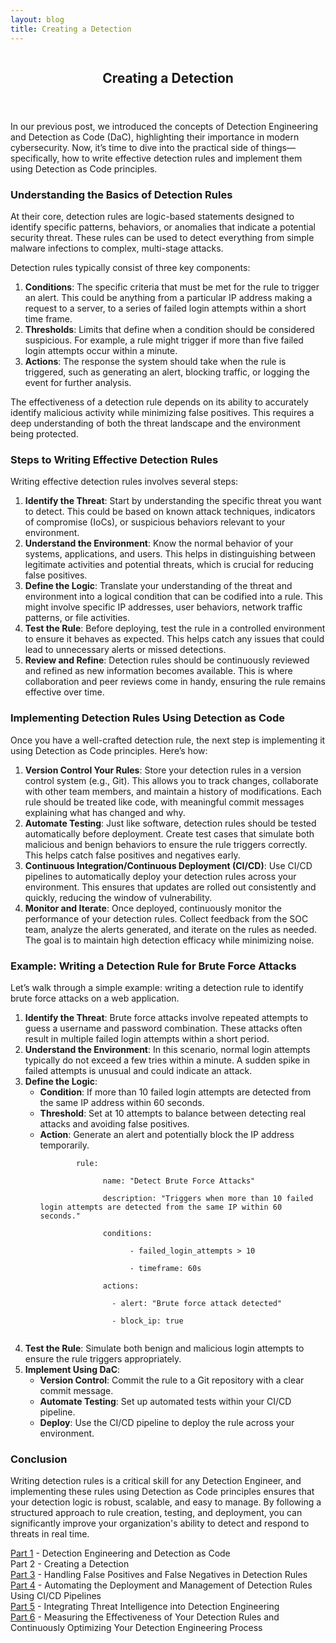 ```yaml
---
layout: blog
title: Creating a Detection
---
```



<div id="main" class="s-content__main large-8 column">
<article class="entry">

<header class="entry__header">

<h2 class="entry__title h1">
    Creating a Detection
</h2>        
</header>

<div class="entry__content">

<p>In our previous post, we introduced the concepts of Detection Engineering and Detection as Code (DaC), highlighting their importance in modern cybersecurity. Now, it’s time to dive into the practical side of things—specifically, how to write effective detection rules and implement them using Detection as Code principles.</p>

<h3>Understanding the Basics of Detection Rules</h3>
<p>At their core, detection rules are logic-based statements designed to identify specific patterns, behaviors, or anomalies that indicate a potential security threat. These rules can be used to detect everything from simple malware infections to complex, multi-stage attacks.</p>

<p>Detection rules typically consist of three key components:
<ol>
    <li><strong>Conditions</strong>: The specific criteria that must be met for the rule to trigger an alert. This could be anything from a particular IP address making a request to a server, to a series of failed login attempts within a short time frame.</li>
    <li><strong>Thresholds</strong>: Limits that define when a condition should be considered suspicious. For example, a rule might trigger if more than five failed login attempts occur within a minute.</li>
    <li><strong>Actions</strong>: The response the system should take when the rule is triggered, such as generating an alert, blocking traffic, or logging the event for further analysis.</li>
</ol></p>
<p>The effectiveness of a detection rule depends on its ability to accurately identify malicious activity while minimizing false positives. This requires a deep understanding of both the threat landscape and the environment being protected.</p>

<h3>Steps to Writing Effective Detection Rules</h3>
<p>Writing effective detection rules involves several steps:
<ol>
    <li><strong>Identify the Threat</strong>: Start by understanding the specific threat you want to detect. This could be based on known attack techniques, indicators of compromise (IoCs), or suspicious behaviors relevant to your environment.</li>
    <li><strong>Understand the Environment</strong>: Know the normal behavior of your systems, applications, and users. This helps in distinguishing between legitimate activities and potential threats, which is crucial for reducing false positives.</li>
    <li><strong>Define the Logic</strong>: Translate your understanding of the threat and environment into a logical condition that can be codified into a rule. This might involve specific IP addresses, user behaviors, network traffic patterns, or file activities.</li>
    <li><strong>Test the Rule</strong>: Before deploying, test the rule in a controlled environment to ensure it behaves as expected. This helps catch any issues that could lead to unnecessary alerts or missed detections.</li>
    <li><strong>Review and Refine</strong>: Detection rules should be continuously reviewed and refined as new information becomes available. This is where collaboration and peer reviews come in handy, ensuring the rule remains effective over time.</li>
</ol></p>
<h3>Implementing Detection Rules Using Detection as Code</h3>
<p>Once you have a well-crafted detection rule, the next step is implementing it using Detection as Code principles. Here’s how:
<ol>
    <li><strong>Version Control Your Rules</strong>: Store your detection rules in a version control system (e.g., Git). This allows you to track changes, collaborate with other team members, and maintain a history of modifications. Each rule should be treated like code, with meaningful commit messages explaining what has changed and why.</li>
    <li><strong>Automate Testing</strong>: Just like software, detection rules should be tested automatically before deployment. Create test cases that simulate both malicious and benign behaviors to ensure the rule triggers correctly. This helps catch false positives and negatives early.</li>
    <li><strong>Continuous Integration/Continuous Deployment (CI/CD)</strong>: Use CI/CD pipelines to automatically deploy your detection rules across your environment. This ensures that updates are rolled out consistently and quickly, reducing the window of vulnerability.</li>
    <li><strong>Monitor and Iterate</strong>: Once deployed, continuously monitor the performance of your detection rules. Collect feedback from the SOC team, analyze the alerts generated, and iterate on the rules as needed. The goal is to maintain high detection efficacy while minimizing noise.</li>
</ol></p>
<h3>Example: Writing a Detection Rule for Brute Force Attacks</h3>
<p>Let’s walk through a simple example: writing a detection rule to identify brute force attacks on a web application.
<ol>
    <li><strong>Identify the Threat</strong>: Brute force attacks involve repeated attempts to guess a username and password combination. These attacks often result in multiple failed login attempts within a short period.</li>
    <li><strong>Understand the Environment</strong>: In this scenario, normal login attempts typically do not exceed a few tries within a minute. A sudden spike in failed attempts is unusual and could indicate an attack.</li>
    <li><strong>Define the Logic</strong>:
    <ul>
        <li><strong>Condition</strong>: If more than 10 failed login attempts are detected from the same IP address within 60 seconds.</li>
        <li><strong>Threshold</strong>: Set at 10 attempts to balance between detecting real attacks and avoiding false positives.</li>
        <li><strong>Action</strong>: Generate an alert and potentially block the IP address temporarily.</li>
        <code class="yaml">
        rule:<br>
            &nbsp;&nbsp;name: "Detect Brute Force Attacks"<br>
            &nbsp;&nbsp;description: "Triggers when more than 10 failed login attempts are detected from the same IP within 60 seconds."<br>
            &nbsp;&nbsp;conditions:<br>
                &nbsp;&nbsp;&nbsp;&nbsp;- failed_login_attempts > 10<br>
                &nbsp;&nbsp;&nbsp;&nbsp;- timeframe: 60s<br>
            &nbsp;&nbsp;actions:<br>
            &nbsp;&nbsp;&nbsp;&nbsp;- alert: "Brute force attack detected"<br>
            &nbsp;&nbsp;&nbsp;&nbsp;- block_ip: true<br>
        </code>
    </ul>
    <li><strong>Test the Rule</strong>: Simulate both benign and malicious login attempts to ensure the rule triggers appropriately.</li>
    <li><strong>Implement Using DaC</strong>:
        <ul>
            <li><strong>Version Control</strong>: Commit the rule to a Git repository with a clear commit message.</li>
            <li><strong>Automate Testing</strong>: Set up automated tests within your CI/CD pipeline.</li>
            <li><strong>Deploy</strong>: Use the CI/CD pipeline to deploy the rule across your environment.</li>
        </ul>
    </li></ol></p>
<h3>Conclusion</h3>
<p>Writing detection rules is a critical skill for any Detection Engineer, and implementing these rules using Detection as Code principles ensures that your detection logic is robust, scalable, and easy to manage. By following a structured approach to rule creation, testing, and deployment, you can significantly improve your organization's ability to detect and respond to threats in real time.</p>

<p><a href="../19/Detection-As-Code.html">Part 1</a> - Detection Engineering and Detection as Code<br>
Part 2 - Creating a Detection<br>
<a href="../22/Detection-False-True-Positives.html">Part 3</a> - Handling False Positives and False Negatives in Detection Rules<br>
<a href="../23/Automating-the-Deployment-and-Managment-of-Detection-rules-Using-CI-CD-Pipelines.html">Part 4</a> - Automating the Deployment and Management of Detection Rules Using CI/CD Pipelines<br>
<a href="../26/Threat_Intelligence_Detection-Engineering.html">Part 5</a> - Integrating Threat Intelligence into Detection Engineering<br>
<a href="../27/Detection_Effectiveness.html">Part 6</a> - Measuring the Effectiveness of Your Detection Rules and Continuously Optimizing Your Detection Engineering Process</p>

</div>
</article> <!-- end entry -->

</div> <!-- end main -->  
